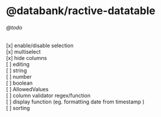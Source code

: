 # @databank/ractive-datatable

###### @todo

[x] enable/disable selection  
[x] multiselect  
[x] hide columns  
[ ] editing  
	[ ] string  
	[ ] number  
	[ ] boolean  
	[ ] AllowedValues  
[ ] column validator regex/function  
[ ] display function (eg. formatting date from timestamp )  
[ ] sorting  
